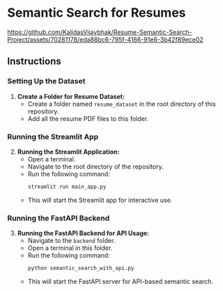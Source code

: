 # Semantic Search for Resumes



https://github.com/KalidasVijaybhak/Resume-Semantic-Search-Project/assets/70281178/eda88bc6-795f-4166-91e6-3b42f89ece02



## Instructions

### Setting Up the Dataset
1. **Create a Folder for Resume Dataset:**
   - Create a folder named `resume_dataset` in the root directory of this repository.
   - Add all the resume PDF files to this folder.

### Running the Streamlit App
2. **Running the Streamlit Application:**
   - Open a terminal.
   - Navigate to the root directory of the repository.
   - Run the following command:
     ```bash
     streamlit run main_app.py
     ```
   - This will start the Streamlit app for interactive use.

### Running the FastAPI Backend
3. **Running the FastAPI Backend for API Usage:**
   - Navigate to the `backend` folder.
   - Open a terminal in this folder.
   - Run the following command:
     ```bash
     python semantic_search_with_api.py
     ```
   - This will start the FastAPI server for API-based semantic search.




